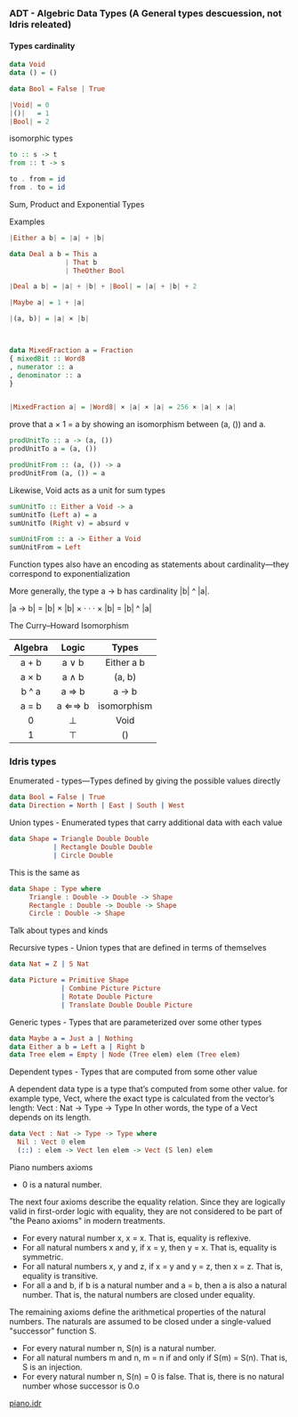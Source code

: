 
### ADT - Algebric Data Types (A General types descuession, not Idris releated)

####  Types cardinality

```Haskell
data Void
data () = ()
```

```Haskell
data Bool = False | True
```

```Haskell
|Void| = 0
|()|   = 1
|Bool| = 2
```

isomorphic types

```Haskell
to :: s -> t
from :: t -> s

to . from = id
from . to = id
```


Sum, Product and Exponential Types

Examples

```Haskell
|Either a b| = |a| + |b|

data Deal a b = This a
  			  | That b
  			  | TheOther Bool

|Deal a b| = |a| + |b| + |Bool| = |a| + |b| + 2

|Maybe a| = 1 + |a|

|(a, b)| = |a| × |b|



data MixedFraction a = Fraction
{ mixedBit :: Word8
, numerator :: a
, denominator :: a
}


|MixedFraction a| = |Word8| × |a| × |a| = 256 × |a| × |a|
```

prove that a × 1 = a by showing an isomorphism between (a, ()) and a.

```Haskell
prodUnitTo :: a -> (a, ())
prodUnitTo a = (a, ())

prodUnitFrom :: (a, ()) -> a
prodUnitFrom (a, ()) = a
````


Likewise, Void acts as a unit for sum types

````Haskell
sumUnitTo :: Either a Void -> a
sumUnitTo (Left a) = a
sumUnitTo (Right v) = absurd v

sumUnitFrom :: a -> Either a Void
sumUnitFrom = Left
````

Function types also have an encoding as
statements about cardinality—they correspond to exponentialization

More generally, the type a -> b has cardinality |b| ^ |a|.

\|a -> b| = |b| × |b| × · · · × |b| = |b| ^ |a|



The Curry–Howard Isomorphism


|Algebra |  Logic  | Types         |
|:------:|:-------:|:-------------:|
|a + b   |  a ∨ b  | Either a b    |
|a × b   |  a ∧ b  | (a, b)        |
|b ^ a   |  a ⇒ b  |  a -> b       |
|a = b   |  a ⇐⇒ b | isomorphism   |
|  0     |    ⊥    | Void          |
|  1     |    ⊤    | ()            |



### Idris types


Enumerated - types—Types defined by giving the possible values directly

```Idris
data Bool = False | True
data Direction = North | East | South | West
```

Union types - Enumerated types that carry additional data with each value

```Idris 
data Shape = Triangle Double Double
           | Rectangle Double Double
           | Circle Double       
```

This is the same as

```Idris
data Shape : Type where
     Triangle : Double -> Double -> Shape
     Rectangle : Double -> Double -> Shape
     Circle : Double -> Shape
```
Talk about types and kinds
    

Recursive types - Union types that are defined in terms of themselves

```Idris
data Nat = Z | S Nat

data Picture = Primitive Shape
             | Combine Picture Picture
             | Rotate Double Picture
             | Translate Double Double Picture
```

Generic types - Types that are parameterized over some other types

```Idris
data Maybe a = Just a | Nothing
data Either a b = Left a | Right b
data Tree elem = Empty | Node (Tree elem) elem (Tree elem)
```

Dependent types - Types that are computed from some other value

A dependent data type is a type that’s computed from some other value. for example type, Vect, where the exact type is calculated from the vector’s
length:
Vect : Nat -> Type -> Type
In other words, the type of a Vect depends on its length.

```Idris
data Vect : Nat -> Type -> Type where
  Nil : Vect 0 elem
  (::) : elem -> Vect len elem -> Vect (S len) elem
```


Piano numbers axioms

* 0 is a natural number.

The next four axioms describe the equality relation. Since they are logically valid in first-order logic with equality, they are not considered to be part of "the Peano axioms" in modern treatments.

* For every natural number x, x = x. That is, equality is reflexive.
* For all natural numbers x and y, if x = y, then y = x. That is, equality is symmetric.
* For all natural numbers x, y and z, if x = y and y = z, then x = z. That is, equality is transitive.
* For all a and b, if b is a natural number and a = b, then a is also a natural number. That is, the natural numbers are closed under equality.

The remaining axioms define the arithmetical properties of the natural numbers. The naturals are assumed to be closed under a single-valued "successor" function S.

* For every natural number n, S(n) is a natural number.
* For all natural numbers m and n, m = n if and only if S(m) = S(n). That is, S is an injection.
* For every natural number n, S(n) = 0 is false. That is, there is no natural number whose successor is 0.o

[piano.idr](piano.idr)
